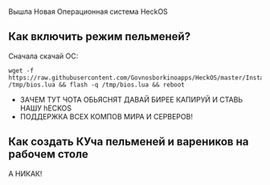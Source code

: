 Вышла Новая Операционная система HeckOS

## Как включить режим пельменей?
Сначала скачай ОС: 

	wget -f https://raw.githubusercontent.com/Govnosborkinoapps/HeckOS/master/Installer/BIOS.lua /tmp/bios.lua && flash -q /tmp/bios.lua && reboot

-   ЗАЧЕМ ТУТ ЧОТА ОБЬЯСНЯТ ДАВАЙ БИРЕЕ КАПИРУЙ И СТАВЬ НАШУ hECKOS
-   ПОДДЕРЖКА ВСЕХ КОМПОВ МИРА И СЕРВЕРОВ!

## Как создать КУча пельменей и вареников на рабочем столе
А НИКАК!
